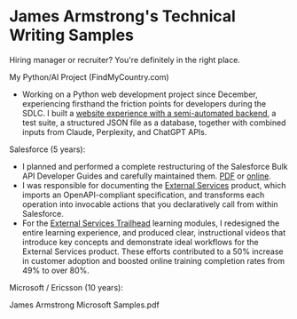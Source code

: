 # James Armstrong's Technical Writing Samples 
Hiring manager or recruiter? You're definitely in the right place.

My Python/AI Project (FindMyCountry.com)
- Working on a Python web development project since December, experiencing firsthand the friction points for developers during the SDLC.   I built a [website experience with a semi-automated backend](https://findmycountry.com), a test suite, a structured JSON file as a database, together with combined inputs from Claude, Perplexity, and ChatGPT APIs. 

Salesforce (5 years):
- I planned and performed a complete restructuring of the Salesforce Bulk API Developer Guides and carefully maintained them. [PDF](James_Armstrong_Salesforce_Samples_of_Developer_Documentation.pdf) or [online](https://developer.salesforce.com/docs/atlas.en-us.252.0.api_asynch.meta/api_asynch/asynch_api_intro.htm).
- I was responsible for documenting the [External Services](https://help.salesforce.com/s/articleView?id=platform.external_services.htm&type=5) product, which imports an OpenAPI-compliant specification, and transforms each operation into invocable actions that you declaratively call from within Salesforce. 
- For the [External Services Trailhead](https://trailhead.salesforce.com/content/learn/trails/access-business-processes-with-external-services) learning modules, I redesigned the entire learning experience, and produced clear, instructional videos that introduce key concepts and demonstrate ideal workflows for the External Services product. These efforts contributed to a 50% increase in customer adoption and boosted online training completion rates from 49% to over 80%.

Microsoft / Ericsson (10 years):

James Armstrong Microsoft Samples.pdf

